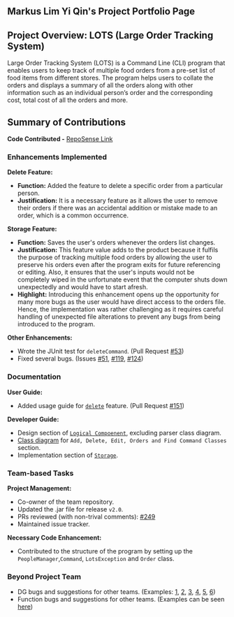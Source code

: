 ## Markus Lim Yi Qin's Project Portfolio Page
## Project Overview: LOTS (Large Order Tracking System)
Large Order Tracking System (LOTS) is a Command Line (CLI) program that enables users to keep track of multiple food orders from a pre-set list of food items from different stores. The program helps users to collate the orders and displays a summary of all the orders along with other information such as an individual person’s order and the corresponding cost, total cost of all the orders and more.
## Summary of Contributions
**Code Contributed -** [RepoSense Link](https://nus-cs2113-ay2122s1.github.io/tp-dashboard/?search=&sort=groupTitle&sortWithin=title&timeframe=commit&mergegroup=&groupSelect=groupByRepos&breakdown=true&checkedFileTypes=docs~functional-code~test-code~other&since=2021-09-25&tabOpen=true&tabType=authorship&tabAuthor=markuslyq&tabRepo=AY2122S1-CS2113-T13-2%2Ftp%5Bmaster%5D&authorshipIsMergeGroup=false&authorshipFileTypes=docs~functional-code~test-code&authorshipIsBinaryFileTypeChecked=false)  
### Enhancements Implemented  
**Delete Feature:**
* **Function:** Added the feature to delete a specific order from a particular person.
* **Justification:** It is a necessary feature as it allows the user to remove their orders if there was an accidental addition or mistake made to an order, which is a common occurrence.  

**Storage Feature:**
* **Function:** Saves the user's orders whenever the orders list changes.
* **Justification:** This feature value adds to the product because it fulfils the purpose of tracking multiple food orders by allowing the user to preserve his orders even after the program exits for future referencing or editing. Also, it ensures that the user's inputs would not be completely wiped in the unfortunate event that the computer shuts down unexpectedly and would have to start afresh. 
* **Highlight:** Introducing this enhancement opens up the opportunity for many more bugs as the user would have direct access to the orders file. Hence, the implementation was rather challenging as it requires careful handling of unexpected file alterations to prevent any bugs from being introduced to the program. 

**Other Enhancements:**
* Wrote the JUnit test for `deleteCommand`. (Pull Request [#53](https://github.com/AY2122S1-CS2113-T13-2/tp/pull/53))
* Fixed several bugs. (Issues [#51](https://github.com/AY2122S1-CS2113-T13-2/tp/issues/51), [#119](https://github.com/AY2122S1-CS2113-T13-2/tp/issues/119), [#124](https://github.com/AY2122S1-CS2113-T13-2/tp/issues/124))

### Documentation   
**User Guide:**
  * Added usage guide for [`delete`](https://ay2122s1-cs2113-t13-2.github.io/tp/UserGuide.html#deleting-orders-delete) feature. (Pull Request [#151](https://github.com/AY2122S1-CS2113-T13-2/tp/pull/151))

**Developer Guide:**
  * Design section of [`Logical Compoenent`](https://ay2122s1-cs2113-t13-2.github.io/tp/DeveloperGuide.html#logical-component), excluding parser class diagram. 
  * [Class diagram](https://raw.githubusercontent.com/AY2122S1-CS2113-T13-2/tp/master/UMLdiagrams/LogicalComponentDiagrams/OverallClassDiagram.jpg) for `Add, Delete, Edit, Orders and Find Command Classes` section.
  * Implementation section of [`Storage`](https://ay2122s1-cs2113-t13-2.github.io/tp/DeveloperGuide.html#storage).

### Team-based Tasks  
**Project Management:**
* Co-owner of the team repository.
* Updated the .jar file for release `v2.0`.
* PRs reviewed (with non-trival comments): [#249](https://github.com/AY2122S1-CS2113-T13-2/tp/pull/249) 
* Maintained issue tracker.

**Necessary Code Enhancement:** 
* Contributed to the structure of the program by setting up the `PeopleManager`,`Command`, `LotsException` and `Order` class.

### Beyond Project Team
* DG bugs and suggestions for other teams. (Examples: [1](https://github.com/nus-cs2113-AY2122S1/tp/pull/41/files#r738028340), [2](https://github.com/nus-cs2113-AY2122S1/tp/pull/41/files#r738029816), [3](https://github.com/nus-cs2113-AY2122S1/tp/pull/41/files#r738031424), [4](https://github.com/nus-cs2113-AY2122S1/tp/pull/41/files#r738036851), [5](https://github.com/nus-cs2113-AY2122S1/tp/pull/41/files#r738034950), [6](https://github.com/nus-cs2113-AY2122S1/tp/pull/41/files#r738038405))
* Function bugs and suggestions for other teams. (Examples can be seen [here](https://github.com/markuslyq/ped/issues))
